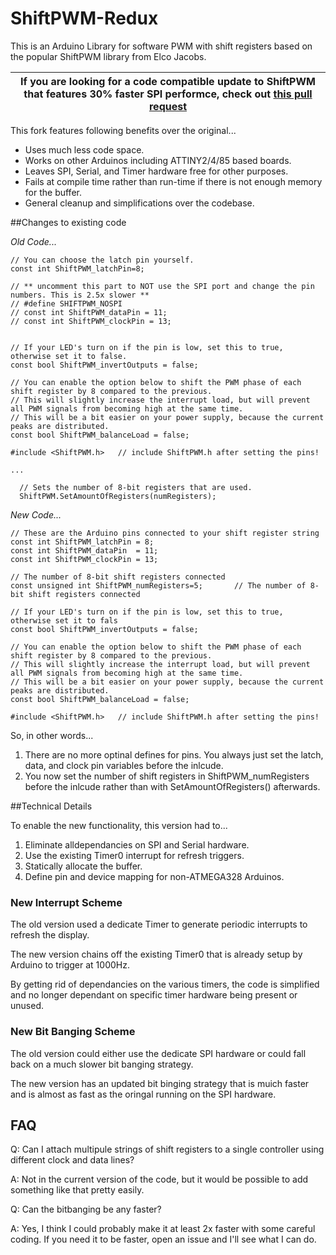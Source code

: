 # ShiftPWM-Redux
This is an Arduino Library for software PWM with shift registers based on the popular ShiftPWM library from Elco Jacobs.

| If you are looking for a code compatible update to ShiftPWM that features 30% faster SPI performce, check out [this pull request](https://github.com/elcojacobs/ShiftPWM/pull/10)
--- |

This fork features following benefits over the original...

* Uses much less code space.
* Works on other Arduinos including ATTINY2/4/85 based boards.
* Leaves SPI, Serial, and Timer hardware free for other purposes.
* Fails at compile time rather than run-time if there is not enough memory for the buffer.
* General cleanup and simplifications over the codebase.


##Changes to existing code

*Old Code...*

```
// You can choose the latch pin yourself.
const int ShiftPWM_latchPin=8;

// ** uncomment this part to NOT use the SPI port and change the pin numbers. This is 2.5x slower **
// #define SHIFTPWM_NOSPI
// const int ShiftPWM_dataPin = 11;
// const int ShiftPWM_clockPin = 13;


// If your LED's turn on if the pin is low, set this to true, otherwise set it to false.
const bool ShiftPWM_invertOutputs = false;

// You can enable the option below to shift the PWM phase of each shift register by 8 compared to the previous.
// This will slightly increase the interrupt load, but will prevent all PWM signals from becoming high at the same time.
// This will be a bit easier on your power supply, because the current peaks are distributed.
const bool ShiftPWM_balanceLoad = false;

#include <ShiftPWM.h>   // include ShiftPWM.h after setting the pins!

...

  // Sets the number of 8-bit registers that are used.
  ShiftPWM.SetAmountOfRegisters(numRegisters);
```

*New Code...*

```
// These are the Arduino pins connected to your shift register string
const int ShiftPWM_latchPin = 8;
const int ShiftPWM_dataPin  = 11;
const int ShiftPWM_clockPin = 13;

// The number of 8-bit shift registers connected 
const unsigned int ShiftPWM_numRegisters=5;       // The number of 8-bit shift registers connected

// If your LED's turn on if the pin is low, set this to true, otherwise set it to fals
const bool ShiftPWM_invertOutputs = false; 

// You can enable the option below to shift the PWM phase of each shift register by 8 compared to the previous.
// This will slightly increase the interrupt load, but will prevent all PWM signals from becoming high at the same time.
// This will be a bit easier on your power supply, because the current peaks are distributed.
const bool ShiftPWM_balanceLoad = false;

#include <ShiftPWM.h>   // include ShiftPWM.h after setting the pins!
```

So, in other words...

1. There are no more optinal defines for pins. You always just set the latch, data, and clock pin variables before the inlcude.
2. You now set the number of shift registers in ShiftPWM_numRegisters before the inlcude rather than with SetAmountOfRegisters() afterwards.


##Technical Details

To enable the new functionality, this version had to...

1. Eliminate alldependancies on SPI and Serial hardware.
2. Use the existing Timer0 interrupt for refresh triggers.
3. Statically allocate the buffer.
4. Define pin and device mapping for non-ATMEGA328 Arduinos.


### New Interrupt Scheme

The old version used a dedicate Timer to generate periodic interrupts to refresh the display.

The new version chains off the existing Timer0 that is already setup by Arduino to trigger at 1000Hz.

By getting rid of dependancies on the various timers, the code is simplified and no longer dependant on specific timer hardware being present or unused.

### New Bit Banging Scheme

The old version could either use the dedicate SPI hardware or could fall back on a much slower bit banging strategy.

The new version has an updated bit binging strategy that is muich faster and is almost as fast as the oringal running on the SPI hardware.

## FAQ

Q: Can I attach multipule strings of shift registers to a single controller using different clock and data lines?

A: Not in the current version of the code, but it would be possible to add something like that pretty easily.

Q: Can the bitbanging be any faster?

A: Yes, I think I could probably make it at least 2x faster with some careful coding. If you need it to be faster, open an issue and I'll see what I can do.
